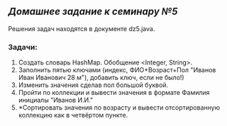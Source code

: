 ## ***Домашнее задание к семинару №5*** ## 
Решения задач находятся в документе dz5.java.
### **Задачи:** ###
1. Создать словарь HashMap. Обобщение <Integer, String>.
2. Заполнить пятью ключами (индекс, ФИО+Возраст+Пол "Иванов Иван Иванович 28 м"), добавить ключ, если не было!)
3. Изменить значения сделав пол большой буквой.
4. Пройти по коллекции и вывести значения в формате Фамилия инициалы "Иванов И.И."
5. *Сортировать значения по возрасту и вывести отсортированную коллекцию как в четвёртом пункте.